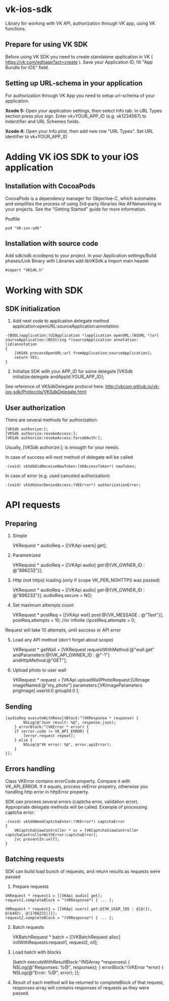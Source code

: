 vk-ios-sdk
==========

Library for working with VK API, authorization through VK app, using VK functions.

Prepare for using VK SDK
----------

Before using VK SDK you need to create standalone application in VK ( https://vk.com/editapp?act=create ). Save your Application ID, fill "App Bundle for iOS" field.

Setting up URL-schema in your application
----------

For authorization through VK App you need to setup url-schema of your application.

<b>Xcode 5:</b>
Open your application settings, then select Info tab. In URL Types section press plus sign. Enter vk+YOUR_APP_ID (e.g. vk1234567) to Indentifier and URL Schemes fields.

<b>Xcode 4:</b>
Open your Info.plist, then add new row "URL Types". Set URL identifier to vk+YOUR_APP_ID

Adding VK iOS SDK to your iOS application
==========

Installation with CocoaPods
----------

CocoaPods is a dependency manager for Objective-C, which automates and simplifies the process of using 3rd-party libraries like AFNetworking in your projects. See the "Getting Started" guide for more information.

Podfile

    pod "VK-ios-sdk"

Installation with source code
----------

Add sdk/sdk.xcodeproj to your project. In your Application settings/Build phases/Link Binary with Libraries add libVKSdk.a
Import main header

    #import "VKSdk.h"

Working with SDK
==========
SDK initialization
----------
1) Add next code to application delegate method application:openURL:sourceApplication:annotation:
```
-(BOOL)application:(UIApplication *)application openURL:(NSURL *)url sourceApplication:(NSString *)sourceApplication annotation:(id)annotation
{
    [VKSdk processOpenURL:url fromApplication:sourceApplication];
    return YES;
}
```
2) Initialize SDK with your APP_ID for some delegate
    [VKSdk initialize:delegate andAppId:YOUR_APP_ID];
    
See reference of VKSdkDelegate protocol here: http://vkcom.github.io/vk-ios-sdk/Protocols/VKSdkDelegate.html

User authorization
----------

There are several methods for authorization:

    [VKSdk authorize:];
    [VKSdk authorize:revokeAccess:];
    [VKSdk authorize:revokeAccess:forceOAuth:];

Usually, [VKSdk authorize:]; is enougth for your needs.

In case of success will next method of delegate will be called

    -(void) vkSdkDidReceiveNewToken:(VKAccessToken*) newToken;

In case of error (e.g. used canceled authorization)

    -(void) vkSdkUserDeniedAccess:(VKError*) authorizationError;

API requests
==========

Preparing
----------
1) Simple

    VKRequest * audioReq = [[VKApi users] get];

2) Parametrized

    VKRequest * audioReq = [[VKApi audio] get:@{VK_OWNER_ID : @"896232"}];

3) Http (not https) loading (only if scope VK_PER_NOHTTPS was passed)

    VKRequest * audioReq = [[VKApi audio] get:@{VK_OWNER_ID : @"896232"}]; 
    audioReq.secure = NO;

4) Set maximum attempts count 

    VKRequest * postReq = [[VKApi wall] post:@{VK_MESSAGE : @"Test"}]; 
    postReq.attempts = 10; 
    //or infinite 
    //postReq.attempts = 0;

Request will take 10 attempts, until success or API error

5) Load any API method (don't forget about scope)

    VKRequest * getWall = [VKRequest requestWithMethod:@"wall.get" andParameters:@{VK_API_OWNER_ID : @"-1"} andHttpMethod:@"GET"];

6) Upload photo to user wall

    VKRequest * request = [VKApi uploadWallPhotoRequest:[UIImage imageNamed:@"my_photo"] parameters:[VKImageParameters pngImage] userId:0 groupId:0 ];

Sending
----------

    [audioReq executeWithResultBlock:^(VKResponse * response) { 
            NSLog(@"Json result: %@", response.json); 
        } errorBlock:^(VKError * error) { 
        if (error.code != VK_API_ERROR) { 
            [error.request repeat]; 
        } else { 
            NSLog(@"VK error: %@", error.apiError); 
        } 
    }];

Errors handling
----------
Class VKError contains errorCode property. Compare it with VK_API_ERROR. If it equals, process vkError propetry, otherwise you handling http error in httpError property.

SDK can process several errors (captcha error, validation error). Appropriate delegate methods will be called.
Example of processing captcha error:

    -(void) vkSdkNeedCaptchaEnter:(VKError*) captchaError 
    { 
        VKCaptchaViewController * vc = [VKCaptchaViewController captchaControllerWithError:captchaError]; 
        [vc presentIn:self]; 
    }

Batching requests
----------
SDK can build load bunch of requests, and return results as requests were passed

1) Prepare requests
```
VKRequest * request1 = [[VKApi audio] get]; 
request1.completeBlock = ^(VKResponse*) { ... }; 

VKRequest * request2 = [[VKApi users] get:@{VK_USER_IDS : @[@(1), @(6492), @(1708231)]}]; 
request2.completeBlock = ^(VKResponse*) { ... };
```
2) Batch requests

    VKBatchRequest * batch = [[VKBatchRequest alloc] initWithRequests:request1, request2, nil];

3) Load batch with blocks

    [batch executeWithResultBlock:^(NSArray *responses) { 
            NSLog(@"Responses: %@", responses); 
        } errorBlock:^(VKError *error) { 
            NSLog(@"Error: %@", error); 
    }];

4) Result of each method will be returned to completeBlock of that request, responses array will contains responses of requests as they were passed.


